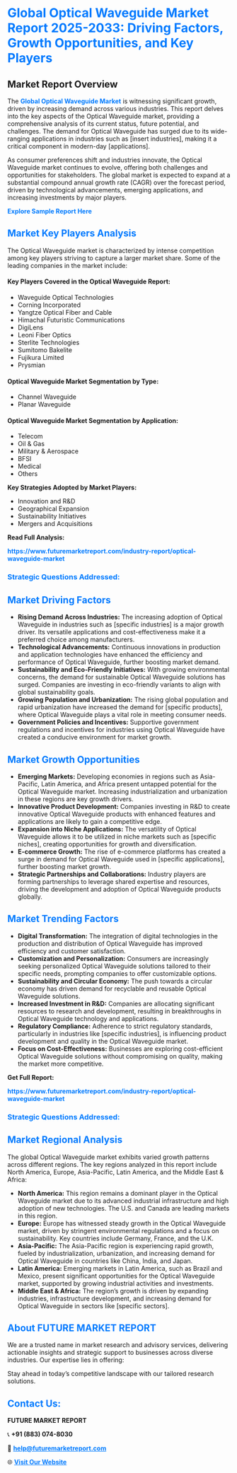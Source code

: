 <h1 style="color: #007BFF;">Global Optical Waveguide Market Report 2025-2033: Driving Factors, Growth Opportunities, and Key Players</h1>

<section id="overview">
<h2>Market Report Overview</h2>
<p>The <a href="https://www.futuremarketreport.com/industry-report/optical-waveguide-market" style="color: #007BFF; text-decoration: none;"><strong>Global Optical Waveguide Market</strong></a> is witnessing significant growth, driven by increasing demand across various industries. This report delves into the key aspects of the Optical Waveguide market, providing a comprehensive analysis of its current status, future potential, and challenges. The demand for Optical Waveguide has surged due to its wide-ranging applications in industries such as [insert industries], making it a critical component in modern-day [applications].</p>
<p>As consumer preferences shift and industries innovate, the Optical Waveguide market continues to evolve, offering both challenges and opportunities for stakeholders. The global market is expected to expand at a substantial compound annual growth rate (CAGR) over the forecast period, driven by technological advancements, emerging applications, and increasing investments by major players.</p>
</section>

<section id="overview">
<p><a href="https://www.futuremarketreport.com/request-sample/reportId=82437" style="color: #007BFF; text-decoration: none;"><strong>Explore Sample Report Here</strong></a></p>
</section>

<section id="key-players">
<h2 style="color: #007BFF;">Market Key Players Analysis</h2>
<p>The Optical Waveguide market is characterized by intense competition among key players striving to capture a larger market share. Some of the leading companies in the market include:</p>
<h4>Key Players Covered in the Optical Waveguide Report:</h4>
<ul><li>Waveguide Optical Technologies</li><li>Corning Incorporated</li><li>Yangtze Optical Fiber and Cable</li><li>Himachal Futuristic Communications</li><li>DigiLens</li><li>Leoni Fiber Optics</li><li>Sterlite Technologies</li><li>Sumitomo Bakelite</li><li>Fujikura Limited</li><li>Prysmian</li></ul>
<h4>Optical Waveguide Market Segmentation by Type:</h4>
<ul><li>Channel Waveguide</li><li>Planar Waveguide</li></ul>

<h4>Optical Waveguide Market Segmentation by Application:</h4>
<ul><li>Telecom</li><li>Oil &amp; Gas</li><li>Military &amp; Aerospace</li><li>BFSI</li><li>Medical</li><li>Others</li></ul>
<p><strong>Key Strategies Adopted by Market Players:</strong></p>
<ul>
<li>Innovation and R&D</li>
<li>Geographical Expansion</li>
<li>Sustainability Initiatives</li>
<li>Mergers and Acquisitions</li>
</ul>
</section>

<section>
<p><strong>Read Full Analysis: </strong></p><a href="https://www.futuremarketreport.com/industry-report/optical-waveguide-market" style="color: #007BFF; text-decoration: none;"><strong>https://www.futuremarketreport.com/industry-report/optical-waveguide-market</strong></a>
<h3 style="color: #007BFF;">Strategic Questions Addressed:</h3>
</section>

<section id="driving-factors">
<h2 style="color: #007BFF;">Market Driving Factors</h2>
<ul>
<li><strong>Rising Demand Across Industries:</strong> The increasing adoption of Optical Waveguide in industries such as [specific industries] is a major growth driver. Its versatile applications and cost-effectiveness make it a preferred choice among manufacturers.</li>
<li><strong>Technological Advancements:</strong> Continuous innovations in production and application technologies have enhanced the efficiency and performance of Optical Waveguide, further boosting market demand.</li>
<li><strong>Sustainability and Eco-Friendly Initiatives:</strong> With growing environmental concerns, the demand for sustainable Optical Waveguide solutions has surged. Companies are investing in eco-friendly variants to align with global sustainability goals.</li>
<li><strong>Growing Population and Urbanization:</strong> The rising global population and rapid urbanization have increased the demand for [specific products], where Optical Waveguide plays a vital role in meeting consumer needs.</li>
<li><strong>Government Policies and Incentives:</strong> Supportive government regulations and incentives for industries using Optical Waveguide have created a conducive environment for market growth.</li>
</ul>
</section>

<section id="growth-opportunities">
<h2 style="color: #007BFF;">Market Growth Opportunities</h2>
<ul>
<li><strong>Emerging Markets:</strong> Developing economies in regions such as Asia-Pacific, Latin America, and Africa present untapped potential for the Optical Waveguide market. Increasing industrialization and urbanization in these regions are key growth drivers.</li>
<li><strong>Innovative Product Development:</strong> Companies investing in R&D to create innovative Optical Waveguide products with enhanced features and applications are likely to gain a competitive edge.</li>
<li><strong>Expansion into Niche Applications:</strong> The versatility of Optical Waveguide allows it to be utilized in niche markets such as [specific niches], creating opportunities for growth and diversification.</li>
<li><strong>E-commerce Growth:</strong> The rise of e-commerce platforms has created a surge in demand for Optical Waveguide used in [specific applications], further boosting market growth.</li>
<li><strong>Strategic Partnerships and Collaborations:</strong> Industry players are forming partnerships to leverage shared expertise and resources, driving the development and adoption of Optical Waveguide products globally.</li>
</ul>
</section>

<section id="trending-factors">
<h2 style="color: #007BFF;">Market Trending Factors</h2>
<ul>
<li><strong>Digital Transformation:</strong> The integration of digital technologies in the production and distribution of Optical Waveguide has improved efficiency and customer satisfaction.</li>
<li><strong>Customization and Personalization:</strong> Consumers are increasingly seeking personalized Optical Waveguide solutions tailored to their specific needs, prompting companies to offer customizable options.</li>
<li><strong>Sustainability and Circular Economy:</strong> The push towards a circular economy has driven demand for recyclable and reusable Optical Waveguide solutions.</li>
<li><strong>Increased Investment in R&D:</strong> Companies are allocating significant resources to research and development, resulting in breakthroughs in Optical Waveguide technology and applications.</li>
<li><strong>Regulatory Compliance:</strong> Adherence to strict regulatory standards, particularly in industries like [specific industries], is influencing product development and quality in the Optical Waveguide market.</li>
<li><strong>Focus on Cost-Effectiveness:</strong> Businesses are exploring cost-efficient Optical Waveguide solutions without compromising on quality, making the market more competitive.</li>
</ul>
</section>

<section>
<p><strong>Get Full Report: </strong></p><a href="https://www.futuremarketreport.com/industry-report/optical-waveguide-market" style="color: #007BFF; text-decoration: none;"><strong>https://www.futuremarketreport.com/industry-report/optical-waveguide-market</strong></a>
<h3 style="color: #007BFF;">Strategic Questions Addressed:</h3>
</section>


<section id="regional-analysis">
<h2 style="color: #007BFF;">Market Regional Analysis</h2>
<p>The global Optical Waveguide market exhibits varied growth patterns across different regions. The key regions analyzed in this report include North America, Europe, Asia-Pacific, Latin America, and the Middle East & Africa:</p>
<ul>
<li><strong>North America:</strong> This region remains a dominant player in the Optical Waveguide market due to its advanced industrial infrastructure and high adoption of new technologies. The U.S. and Canada are leading markets in this region.</li>
<li><strong>Europe:</strong> Europe has witnessed steady growth in the Optical Waveguide market, driven by stringent environmental regulations and a focus on sustainability. Key countries include Germany, France, and the U.K.</li>
<li><strong>Asia-Pacific:</strong> The Asia-Pacific region is experiencing rapid growth, fueled by industrialization, urbanization, and increasing demand for Optical Waveguide in countries like China, India, and Japan.</li>
<li><strong>Latin America:</strong> Emerging markets in Latin America, such as Brazil and Mexico, present significant opportunities for the Optical Waveguide market, supported by growing industrial activities and investments.</li>
<li><strong>Middle East & Africa:</strong> The region’s growth is driven by expanding industries, infrastructure development, and increasing demand for Optical Waveguide in sectors like [specific sectors].</li>
</ul>
</section>

<footer>
<h2 style="color: #007BFF;">About FUTURE MARKET REPORT</h2>
<p>We are a trusted name in market research and advisory services, delivering actionable insights and strategic support to businesses across diverse industries. Our expertise lies in offering:</p>

<p>Stay ahead in today’s competitive landscape with our tailored research solutions.</p>

<h2 style="color: #007BFF;">Contact Us:</h2>
<p><strong>FUTURE MARKET REPORT</strong></p>
<p>📞 <strong>+91 (883) 074-8030</strong></p>
<p>📧 <strong><a href="mailto:help@futuremarketreport.com" style="color: #007BFF;">help@futuremarketreport.com</a></strong></p>
<p>🌐 <strong><a href="https://www.futuremarketreport.com/" style="color: #007BFF;">Visit Our Website</a></strong></p>
</footer>